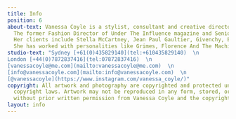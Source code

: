 ```yaml
---
title: Info
position: 6
about-text: Vanessa Coyle is a stylist, consultant and creative director based between London and Sydney.
  The former Fashion Director of Under The Influence magazine and Senior Fashion Editor of Harpers Bazaar (UK), she has worked with international titles including 032c, Modern Weekly Style, British Vogue, Interview, Numero China, Vogue Ukraine, Harpers Bazaar (US), Exhibition.
  Her clients include Stella McCartney, Jean Paul Gaultier, Givenchy, Emilio Pucci, Roger Vivier, Farfetch, Lane Crawford, L’Oreal, Maybelline, Omega, Pollini, Swarovski,  Aries Arise, Fashion East, Adidas, Lee Mathews, Paris Georgia and Levis and among others.
  She has worked with personalities like Grimes, Florence And The Machine, St Vincent, Chaka Khan, Uma Thurman, Cate Blanchett, Scarlett Johannson, Gwenyth Paltrow, Kate Hudson, Emily Blunt, Lily James, Rita Ora, Jerry Hall, Victoria Beckham, Dasha Zhukova, Lourdes Leon, Georgia May Jagger, Iris Law, and Adwoa Aboah.
studio-text: "Sydney [+61(0)435829140](tel:+610435829140)  \n
London [+44(0)7872837416](tel:07872837416)  \n
[vanessacoyle@me.com](mailto:vanessacoyle@me.com)  \n
[info@vanessacoyle.com](mailto:info@vanessacoyle.com)  \n
[@vanessacoyle](https://www.instagram.com/vanessa_coyle/)"
copyright: All artwork and photography are copyrighted and protected under international
  copyright laws. Artwork may not be reproduced in any form, stored, or manipulated
  without prior written permission from Vanessa Coyle and the copyright holders. Test
layout: info
---
```


